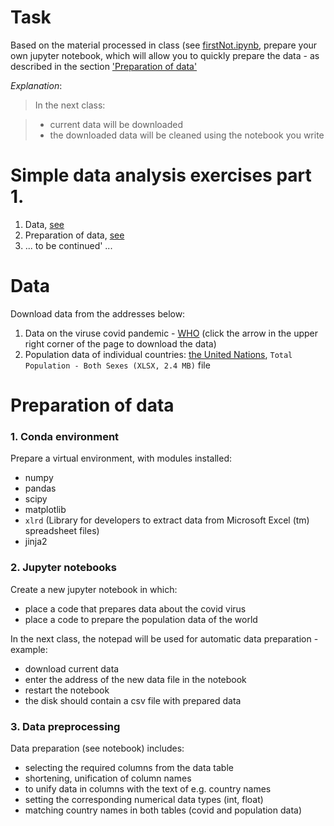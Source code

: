 # Task

Based on the material processed in class (see [firstNot.ipynb](https://github.com/RemoteSys/engineer/blob/master/notebooks/firstNot.ipynb), prepare your own jupyter notebook, which will allow you to quickly prepare the data - as described in the section ['Preparation of data'](#preparation-of-data)


*Explanation*:

>In the next class:

>  - current data will be downloaded
>  - the downloaded data will be cleaned using the notebook you write



# Simple data analysis exercises part 1.

 1. Data, [see](#data)
 2. Preparation of data, [see](#preparation-of-data)
 3. ... to be continued' ...



# Data

Download data from the addresses below:

  1. Data on the viruse covid pandemic - [WHO](https://covid19.who.int/table) (click the arrow in the upper right corner of the page to download the data)
  2. Population data of individual countries: [the United Nations](https://population.un.org/wpp/Download/Standard/Population/), `Total Population - Both Sexes (XLSX, 2.4 MB)` file





# Preparation of data

### 1. Conda environment

Prepare a virtual environment, with modules installed:

  - numpy
  - pandas
  - scipy
  - matplotlib
  - `xlrd` (Library for developers to extract data from Microsoft Excel (tm) spreadsheet files)
  - jinja2


### 2. Jupyter notebooks

Create a new jupyter notebook in which:

  - place a code that prepares data about the covid virus
  - place a code to prepare the population data of the world


In the next class, the notepad will be used for automatic data preparation - example:

  - download current data
  - enter the address of the new data file in the notebook
  - restart the notebook
  - the disk should contain a csv file with prepared data


### 3. Data preprocessing

Data preparation (see notebook) includes:

  - selecting the required columns from the data table
  - shortening, unification of column names
  - to unify data in columns with the text of e.g. country names
  - setting the corresponding numerical data types (int, float)
  - matching country names in both tables (covid and population data)










